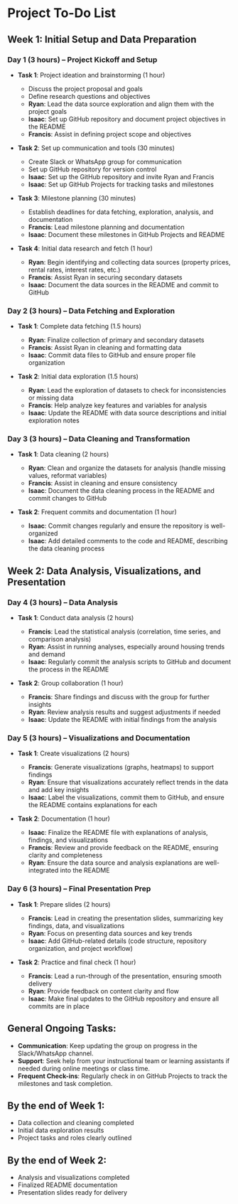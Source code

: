 # Project To-Do List

## Week 1: Initial Setup and Data Preparation

### Day 1 (3 hours) – Project Kickoff and Setup
- **Task 1**: Project ideation and brainstorming (1 hour)  
  - Discuss the project proposal and goals  
  - Define research questions and objectives  
  - **Ryan**: Lead the data source exploration and align them with the project goals  
  - **Isaac**: Set up GitHub repository and document project objectives in the README  
  - **Francis**: Assist in defining project scope and objectives
  
- **Task 2**: Set up communication and tools (30 minutes)  
  - Create Slack or WhatsApp group for communication  
  - Set up GitHub repository for version control  
  - **Isaac**: Set up the GitHub repository and invite Ryan and Francis  
  - **Isaac**: Set up GitHub Projects for tracking tasks and milestones

- **Task 3**: Milestone planning (30 minutes)  
  - Establish deadlines for data fetching, exploration, analysis, and documentation  
  - **Francis**: Lead milestone planning and documentation  
  - **Isaac**: Document these milestones in GitHub Projects and README

- **Task 4**: Initial data research and fetch (1 hour)  
  - **Ryan**: Begin identifying and collecting data sources (property prices, rental rates, interest rates, etc.)  
  - **Francis**: Assist Ryan in securing secondary datasets  
  - **Isaac**: Document the data sources in the README and commit to GitHub

### Day 2 (3 hours) – Data Fetching and Exploration
- **Task 1**: Complete data fetching (1.5 hours)  
  - **Ryan**: Finalize collection of primary and secondary datasets  
  - **Francis**: Assist Ryan in cleaning and formatting data  
  - **Isaac**: Commit data files to GitHub and ensure proper file organization

- **Task 2**: Initial data exploration (1.5 hours)  
  - **Ryan**: Lead the exploration of datasets to check for inconsistencies or missing data  
  - **Francis**: Help analyze key features and variables for analysis  
  - **Isaac**: Update the README with data source descriptions and initial exploration notes

### Day 3 (3 hours) – Data Cleaning and Transformation
- **Task 1**: Data cleaning (2 hours)  
  - **Ryan**: Clean and organize the datasets for analysis (handle missing values, reformat variables)  
  - **Francis**: Assist in cleaning and ensure consistency  
  - **Isaac**: Document the data cleaning process in the README and commit changes to GitHub

- **Task 2**: Frequent commits and documentation (1 hour)  
  - **Isaac**: Commit changes regularly and ensure the repository is well-organized  
  - **Isaac**: Add detailed comments to the code and README, describing the data cleaning process

## Week 2: Data Analysis, Visualizations, and Presentation

### Day 4 (3 hours) – Data Analysis
- **Task 1**: Conduct data analysis (2 hours)  
  - **Francis**: Lead the statistical analysis (correlation, time series, and comparison analysis)  
  - **Ryan**: Assist in running analyses, especially around housing trends and demand  
  - **Isaac**: Regularly commit the analysis scripts to GitHub and document the process in the README

- **Task 2**: Group collaboration (1 hour)  
  - **Francis**: Share findings and discuss with the group for further insights  
  - **Ryan**: Review analysis results and suggest adjustments if needed  
  - **Isaac**: Update the README with initial findings from the analysis

### Day 5 (3 hours) – Visualizations and Documentation
- **Task 1**: Create visualizations (2 hours)  
  - **Francis**: Generate visualizations (graphs, heatmaps) to support findings  
  - **Ryan**: Ensure that visualizations accurately reflect trends in the data and add key insights  
  - **Isaac**: Label the visualizations, commit them to GitHub, and ensure the README contains explanations for each

- **Task 2**: Documentation (1 hour)  
  - **Isaac**: Finalize the README file with explanations of analysis, findings, and visualizations  
  - **Francis**: Review and provide feedback on the README, ensuring clarity and completeness  
  - **Ryan**: Ensure the data source and analysis explanations are well-integrated into the README

### Day 6 (3 hours) – Final Presentation Prep
- **Task 1**: Prepare slides (2 hours)  
  - **Francis**: Lead in creating the presentation slides, summarizing key findings, data, and visualizations  
  - **Ryan**: Focus on presenting data sources and key trends  
  - **Isaac**: Add GitHub-related details (code structure, repository organization, and project workflow)

- **Task 2**: Practice and final check (1 hour)  
  - **Francis**: Lead a run-through of the presentation, ensuring smooth delivery  
  - **Ryan**: Provide feedback on content clarity and flow  
  - **Isaac**: Make final updates to the GitHub repository and ensure all commits are in place

## General Ongoing Tasks:
- **Communication**: Keep updating the group on progress in the Slack/WhatsApp channel.
- **Support**: Seek help from your instructional team or learning assistants if needed during online meetings or class time.
- **Frequent Check-ins**: Regularly check in on GitHub Projects to track the milestones and task completion.

## By the end of Week 1:
- Data collection and cleaning completed
- Initial data exploration results
- Project tasks and roles clearly outlined

## By the end of Week 2:
- Analysis and visualizations completed
- Finalized README documentation
- Presentation slides ready for delivery
